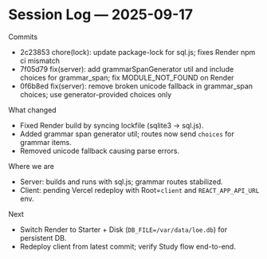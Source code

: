 # Session Log — 2025-09-17

Commits
- 2c23853 chore(lock): update package-lock for sql.js; fixes Render npm ci mismatch
- 7f05d79 fix(server): add grammarSpanGenerator util and include choices for grammar_span; fix MODULE_NOT_FOUND on Render
- 0f6b8ed fix(server): remove broken unicode fallback in grammar_span choices; use generator-provided choices only

What changed
- Fixed Render build by syncing lockfile (sqlite3 → sql.js).
- Added grammar span generator util; routes now send `choices` for grammar items.
- Removed unicode fallback causing parse errors.

Where we are
- Server: builds and runs with sql.js; grammar routes stabilized.
- Client: pending Vercel redeploy with Root=`client` and `REACT_APP_API_URL` env.

Next
- Switch Render to Starter + Disk (`DB_FILE=/var/data/loe.db`) for persistent DB.
- Redeploy client from latest commit; verify Study flow end-to-end.
